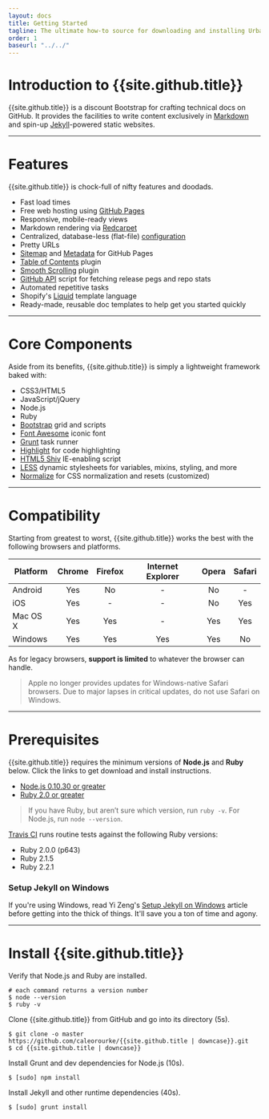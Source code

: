 ```yaml
---
layout: docs
title: Getting Started
tagline: The ultimate how-to source for downloading and installing Urban.
order: 1
baseurl: "../../"
---
```


# Introduction to {{site.github.title}}

{{site.github.title}} is a discount Bootstrap for crafting technical docs on GitHub. It provides the facilities to write content exclusively in [Markdown](http://en.m.wikipedia.org/wiki/Markdown) and spin-up [Jekyll](http://jekyllrb.com)-powered static websites.

---

# Features

{{site.github.title}} is chock-full of nifty features and doodads.

* Fast load times
* Free web hosting using [GitHub Pages](http://pages.github.com)
* Responsive, mobile-ready views
* Markdown rendering via [Redcarpet](http://github.com/vmg/redcarpet)
* Centralized, database-less (flat-file) [configuration](http://github.com/caleorourke/urban/blob/gh-pages/_config.yml)
* Pretty URLs
* [Sitemap](https://help.github.com/articles/sitemaps-for-github-pages) and [Metadata](http://help.github.com/articles/repository-metadata-on-github-pages) for GitHub Pages
* [Table of Contents](http://github.com/caleorourke/urban/blob/gh-pages/js/contents.js) plugin
* [Smooth Scrolling](http://github.com/caleorourke/urban/blob/gh-pages/js/easing.js) plugin
* [GitHub API](http://github.com/caleorourke/urban/blob/gh-pages/_includes/handlers/github.html) script for fetching release pegs and repo stats
* Automated repetitive tasks
* Shopify's [Liquid](http://liquidmarkup.org) template language
* Ready-made, reusable doc templates to help get you started quickly

---

# Core Components

Aside from its benefits, {{site.github.title}} is simply a lightweight framework baked with:

* CSS3/HTML5
* JavaScript/jQuery
* Node.js
* Ruby
* [Bootstrap](http://twitter.github.io/bootstrap) grid and scripts
* [Font Awesome](http://fortawesome.github.io/Font-Awesome) iconic font
* [Grunt](http://gruntjs.com) task runner
* [Highlight](http://highlightjs.org/) for code highlighting
* [HTML5 Shiv](http://code.google.com/p/html5shiv) IE-enabling script
* [LESS](http://lesscss.org) dynamic stylesheets for variables, mixins, styling, and more
* [Normalize](http://necolas.github.io/normalize.css) for CSS normalization and resets (customized)

---

# Compatibility

Starting from greatest to worst, {{site.github.title}} works the best with the following browsers and platforms.

| Platform    | Chrome | Firefox | Internet Explorer | Opera | Safari |
| ----------- |:------:|:-------:|:-----------------:|:-----:|:------:|
| Android     | Yes    | No      | -                 | No    | -      |
| iOS         | Yes    | -       | -                 | No    | Yes    |
| Mac OS X    | Yes    | Yes     | -                 | Yes   | Yes    |
| Windows     | Yes    | Yes     | Yes               | Yes   | No     |

As for legacy browsers, **support is limited** to whatever the browser can handle.

> Apple no longer provides updates for Windows-native Safari browsers. Due to major lapses in critical updates, do not use Safari on Windows.

---

# Prerequisites

{{site.github.title}} requires the minimum versions of **Node.js** and **Ruby** below. Click the links to get download and install instructions.

* [Node.js 0.10.30 or greater](http://nodejs.org/download)
* [Ruby 2.0 or greater](http://www.ruby-lang.org/en/installation)

> If you have Ruby, but aren’t sure which version, run `ruby -v`. For Node.js, run `node --version`.

[Travis CI](http://travis-ci.org) runs routine tests against the following Ruby versions:

* Ruby 2.0.0 (p643)
* Ruby 2.1.5
* Ruby 2.2.1

### Setup Jekyll on Windows

If you're using Windows, read Yi Zeng's [Setup Jekyll on Windows](http://yizeng.me/2013/05/10/setup-jekyll-on-windows/) article before getting into the thick of things. It'll save you a ton of time and agony.

---

# Install {{site.github.title}}

Verify that Node.js and Ruby are installed.

    # each command returns a version number
    $ node --version
    $ ruby -v

Clone {{site.github.title}} from GitHub and go into its directory (5s).

    $ git clone -o master https://github.com/caleorourke/{{site.github.title | downcase}}.git
    $ cd {{site.github.title | downcase}}

Install Grunt and dev dependencies for Node.js (10s).

    $ [sudo] npm install

Install Jekyll and other runtime dependencies (40s).

    $ [sudo] grunt install
